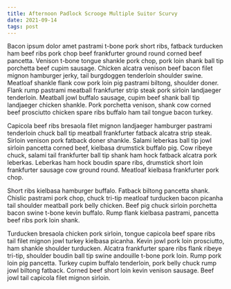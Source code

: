 ```yaml
---
title: Afternoon Padlock Scrooge Multiple Suitor Scurvy
date: 2021-09-14
tags: post
---
```


Bacon ipsum dolor amet pastrami t-bone pork short ribs, fatback turducken ham beef ribs pork chop beef frankfurter ground round corned beef pancetta.  Venison t-bone tongue shankle pork chop, pork loin shank ball tip porchetta beef cupim sausage.  Chicken alcatra venison beef bacon filet mignon hamburger jerky, tail burgdoggen tenderloin shoulder swine.  Meatloaf shankle flank cow pork loin pig pastrami biltong, shoulder doner.  Flank rump pastrami meatball frankfurter strip steak pork sirloin landjaeger tenderloin.  Meatball jowl buffalo sausage, cupim beef shank ball tip landjaeger chicken shankle.  Pork porchetta venison, shank cow corned beef prosciutto chicken spare ribs buffalo ham tail tongue bacon turkey.

Capicola beef ribs bresaola filet mignon landjaeger hamburger pastrami tenderloin chuck ball tip meatball frankfurter fatback alcatra strip steak.  Sirloin venison pork fatback doner shankle.  Salami leberkas ball tip jowl sirloin pancetta corned beef, kielbasa drumstick buffalo pig.  Cow ribeye chuck, salami tail frankfurter ball tip shank ham hock fatback alcatra pork leberkas.  Leberkas ham hock boudin spare ribs, drumstick short loin frankfurter sausage cow ground round.  Meatloaf kielbasa frankfurter pork chop.

Short ribs kielbasa hamburger buffalo.  Fatback biltong pancetta shank.  Chislic pastrami pork chop, chuck tri-tip meatloaf turducken bacon picanha tail shoulder meatball pork belly chicken.  Beef pig chuck sirloin porchetta bacon swine t-bone kevin buffalo.  Rump flank kielbasa pastrami, pancetta beef ribs pork loin shank.

Turducken bresaola chicken pork sirloin, tongue capicola beef spare ribs tail filet mignon jowl turkey kielbasa picanha.  Kevin jowl pork loin prosciutto, ham shankle shoulder turducken.  Alcatra frankfurter spare ribs flank ribeye tri-tip, shoulder boudin ball tip swine andouille t-bone pork loin.  Rump pork loin pig pancetta.  Turkey cupim buffalo tenderloin, pork belly chuck rump jowl biltong fatback.  Corned beef short loin kevin venison sausage.  Beef jowl tail capicola filet mignon sirloin.